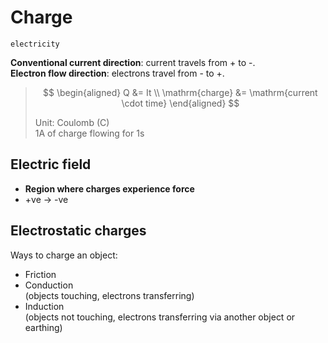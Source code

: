 # Charge

`electricity`

**Conventional current direction**: current travels from + to -. \
**Electron flow direction**: electrons travel from - to +.

> $$
\begin{aligned}
  Q &= It \\
  \mathrm{charge} &= \mathrm{current \cdot time}
\end{aligned}
> $$
>
> Unit: Coulomb (C) \
> 1A of charge flowing for 1s

## Electric field

- **Region where charges experience force**
- +ve → -ve

## Electrostatic charges

<p></p>
Ways to charge an object:

- Friction
- Conduction \
  (objects touching, electrons transferring)
- Induction \
  (objects not touching, electrons transferring via another object or earthing)
